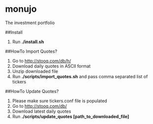 # monujo
The investment portfolio

##Install

 1. Run **./install.sh**

##HowTo Import Quotes?

 1. Go to http://stooq.com/db/h/
 2. Download daily quotes in ASCII format
 3. Unzip downloaded file
 4. Run **./scripts/import_quotes.sh** and pass comma separated list of tickers

##HowTo Update Quotes?

 1. Please make sure tickers.conf file is populated
 2. Go to http://stooq.com/db/
 3. Download latest daily quotes
 4. Run **./scripts/update_quotes [path_to_downloaded_file]**
